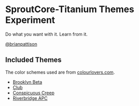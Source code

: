 # SproutCore-Titanium Themes Experiment

Do what you want with it. Learn from it.

[@brianpattison](http://twitter.com/brianpattison)

## Included Themes

The color schemes used are from [colourlovers.com](http://www.colourlovers.com).

* [Brooklyn Beta](http://www.colourlovers.com/web/trends/websites/7818/Brooklyn_Beta)
* [Club](http://www.colourlovers.com/palette/1862321/Club)
* [Conspicuous Creep](http://www.colourlovers.com/palette/663167/Conspicuous_Creep)
* [Riverbridge APC](http://www.colourlovers.com/palette/1862583/Riverbridge_APC)
